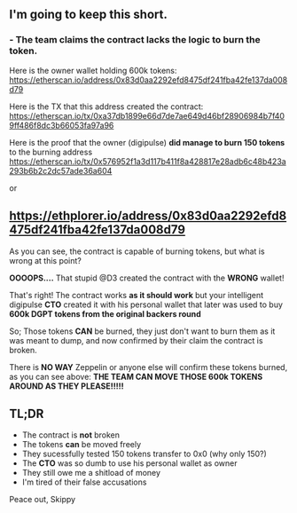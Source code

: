 I'm going to keep this short.
----
### - The team claims the contract lacks the logic to burn the token.

Here is the owner wallet holding 600k tokens:
https://etherscan.io/address/0x83d0aa2292efd8475df241fba42fe137da008d79

Here is the TX that this address created the contract:
https://etherscan.io/tx/0xa37db1899e66d7de7ae649d46bf28906984b7f409ff486f8dc3b66053fa97a96


Here is the proof that the owner (digipulse) **did manage to burn 150 tokens** to the burning address
https://etherscan.io/tx/0x576952f1a3d117b411f8a428817e28adb6c48b423a293b6b2c2dc57ade36a604

or

https://ethplorer.io/address/0x83d0aa2292efd8475df241fba42fe137da008d79
----

As you can see, the contract is capable of burning tokens, but what is wrong at this point?

**OOOOPS....** That stupid @D3 created the contract with the **WRONG** wallet!

That's right! The contract works **as it should work** but your intelligent digipulse **CTO** created it with his personal wallet that later was used to buy **600k DGPT tokens from the original backers round**

So; Those tokens **CAN** be burned, they just don't want to burn them as it was meant to dump, and now confirmed by their claim the contract is broken.

There is **NO WAY** Zeppelin or anyone else will confirm these tokens burned, as you can see above: **THE TEAM CAN MOVE THOSE 600k TOKENS AROUND AS THEY PLEASE!!!!!**

TL;DR
----
 - The contract is **not** broken
 - The tokens **can** be moved freely
 - They sucessfully tested 150 tokens transfer to 0x0 (why only 150?)
 - The **CTO** was so dumb to use his personal wallet as owner
 - They still owe me a shitload of money
 - I'm tired of their false accusations
 
 Peace out, Skippy
